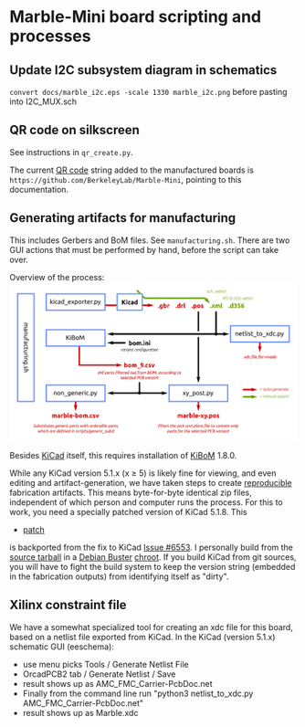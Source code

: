 # Marble-Mini board scripting and processes

## Update I2C subsystem diagram in schematics

`convert docs/marble_i2c.eps -scale 1330 marble_i2c.png`
before pasting into I2C_MUX.sch

## QR code on silkscreen

See instructions in `qr_create.py`.

The current [QR code](https://en.wikipedia.org/wiki/QR_code) string added
to the manufactured boards is
`https://github.com/BerkeleyLab/Marble-Mini`, pointing to this documentation.

## Generating artifacts for manufacturing

This includes Gerbers and BoM files.  See `manufacturing.sh`.
There are two GUI actions that must be performed by hand, before the script can take over.

Overview of the process:
![process](../docs/manufacturing_scripts.png)

Besides [KiCad](https://www.kicad.org/) itself, this requires installation of
[KiBoM](https://github.com/SchrodingersGat/KiBoM) 1.8.0.

While any KiCad version 5.1.x (x &ge; 5) is likely fine for viewing,
and even editing and artifact-generation, we have taken steps to create
[reproducible](https://reproducible-builds.org) fabrication artifacts.
This means byte-for-byte identical zip files, independent of which person
and computer runs the process.  For this to work, you need
a specially patched version of KiCad 5.1.8.  This

* [patch](72610867-backport.diff)

is backported from the fix to KiCad [Issue #6553](https://gitlab.com/kicad/code/kicad/-/issues/6553).
I personally build from the [source tarball](https://gitlab.com/kicad/code/kicad/-/archive/5.1.8/kicad-5.1.8.tar.gz)
in a [Debian Buster](https://www.debian.org/releases/buster/) [chroot](https://en.wikipedia.org/wiki/Chroot).
If you build KiCad from git sources, you will have to fight the build system to keep the
version string (embedded in the fabrication outputs) from identifying itself as "dirty".

## Xilinx constraint file

We have a somewhat specialized tool for creating an xdc file for this board,
based on a netlist file exported from KiCad.
In the KiCad (version 5.1.x) schematic GUI (eeschema):

* use menu picks Tools / Generate Netlist File
* OrcadPCB2 tab / Generate Netlist / Save
* result shows up as AMC_FMC_Carrier-PcbDoc.net
* Finally from the command line run "python3 netlist_to_xdc.py AMC_FMC_Carrier-PcbDoc.net"
* result shows up as Marble.xdc
